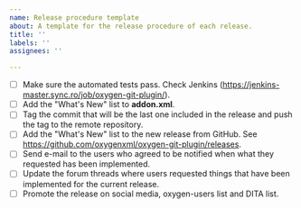 ```yaml
---
name: Release procedure template
about: A template for the release procedure of each release.
title: ''
labels: ''
assignees: ''

---
```


- [ ] Make sure the automated tests pass. Check Jenkins (https://jenkins-master.sync.ro/job/oxygen-git-plugin/).
- [ ] Add the "What's New" list to **addon.xml**.
- [ ] Tag the commit that will be the last one included in the release and push the tag to the remote repository.
- [ ] Add the "What's New" list to the new release from GitHub. See https://github.com/oxygenxml/oxygen-git-plugin/releases.
- [ ] Send e-mail to the users who agreed to be notified when what they requested has been implemented.
- [ ] Update the forum threads where users requested things that have been implemented for the current release.
- [ ] Promote the release on social media, oxygen-users list and DITA list.

